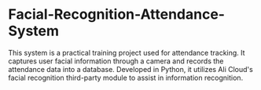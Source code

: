 # Facial-Recognition-Attendance-System
This system is a practical training project used for attendance tracking. It captures user facial information through  a camera and records the attendance data into a database. Developed in Python, it utilizes Ali Cloud's facial  recognition third-party module to assist in information recognition. 
